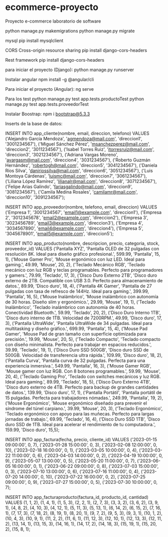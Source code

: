 # ecommerce-proyecto

Proyecto e-commerce laboratorio de software

python manage.py makemigrations
python manage.py migrate

mysql
pip install mysqlclient

CORS Cross-origin resource sharing
pip install django-cors-headers

Rest framework
pip install django-cors-headers

para iniciar el proyecto (Django):
python manage.py runserver

Instalar angular
npm install -g @angular/cli

Para iniciar el proyecto (Angular):
ng serve

Para los test
python manage.py test app.tests.productoTest
python manage.py test app.tests.proveedorTest

Instalar Boostrap:
npm i bootstrap@5.3.3


Inserts de la base de datos:

INSERT INTO app_cliente(nombre, email, direccion, telefono)
VALUES
('Alejandro García Mendoza', 'agmendoza@mail.com', 'direccion1', '3001234567'),
('Miguel Sánchez Pérez', 'msanchezperez@mail.com', 'direccion2', '3011234567'),
('Isabel Torres Ruiz', 'itorresruiz@mail.com', 'direccion3', '3021234567'),
('Adriana Vargas Moreno', 'avargasm@mail.com', 'direccion4', '3031234567'),
('Roberto Guzmán Hernández', 'robertogh@mail.com', 'direccion5', '3041234567'),
('Daniela Ríos Silva', 'daniriossilva@mail.com', 'direccion6', '3051234567'),
('Luis Montoya Cárdenas', 'luismc@mail.com', 'direccion7', '3061234567'),
('Liliana López Ramírez', 'lilianalr@mail.com', 'direccion8', '3071234567'),
('Felipe Arias Galindo', 'fariasgalindo@mail.com', 'direccion9', '3081234567'),
('Camila Medina Rosales', 'camilamr@mail.com', 'direccion10', '3091234567');

INSERT INTO app_proveedor(nombre, telefono, email, direccion)
VALUES
('Empresa 1', '3001234567', 'email1@example.com', 'direccion1'),
('Empresa 2', '3012345678', 'email2@example.com', 'direccion2'),
('Empresa 3', '3023456789', 'email3@example.com', 'direccion3'),
('Empresa 4', '3034567890', 'email4@example.com', 'direccion4'),
('Empresa 5', '3045678901', 'email5@example.com', 'direccion5');

INSERT INTO app_producto(nombre, descripcion, precio, categoria, stock, proveedor_id)
VALUES
('Pantalla XYZ', 'Pantalla OLED de 32 pulgadas con resolución 8K. Ideal para diseño gráfico profesional.', 599.99, 'Pantalla', 15, 1),
('Mouse Gamer Pro', 'Mouse ergonómico con luz LED. Ideal para gaming.', 49.99, 'Mouse', 20, 2),
('Teclado Mecánico RGB', 'Teclado mecánico con luz RGB y teclas programables. Perfecto para programadores y gamers.', 79.99, 'Teclado', 17, 3),
('Disco Duro Externo 2TB', 'Disco duro externo de 2TB. Compatible con USB 3.0. Perfecto para almacenamiento de datos.', 89.99, 'Disco duro', 18, 4),
('Pantalla 4K Gamer', 'Pantalla de 27 pulgadas con tasa de refresco de 144Hz. Ideal para gaming.', 399.99, 'Pantalla', 16, 5),
('Mouse Inalámbrico', 'Mouse inalámbrico con autonomía de 30 horas. Diseño slim y ergonómico.', 29.99, 'Mouse', 19, 1),
('Teclado Inalámbrico', 'Teclado inalámbrico con autonomía de 40 horas. Conectividad Bluetooth.', 59.99, 'Teclado', 20, 2),
('Disco Duro Interno 1TB', 'Disco duro interno de 1TB. Velocidad de 7200RPM.', 49.99, 'Disco duro', 17, 3),
('Pantalla UltraWide', 'Pantalla UltraWide de 34 pulgadas. Ideal para multitasking y diseño gráfico.', 699.99, 'Pantalla', 15, 4),
('Mouse Pad Gamer', 'Mouse Pad de gran tamaño con superficie optimizada para precisión.', 19.99, 'Mouse', 20, 5),
('Teclado Compacto', 'Teclado compacto con diseño minimalista. Perfecto para trabajar en espacios reducidos.', 39.99, 'Teclado', 19, 1),
('Disco Duro SSD 500GB', 'Disco duro SSD de 500GB. Velocidad de transferencia ultra rápida.', 109.99, 'Disco duro', 18, 2),
('Pantalla Curva', 'Pantalla curva de 32 pulgadas. Perfecta para una experiencia inmersiva.', 549.99, 'Pantalla', 16, 3),
('Mouse Gamer RGB', 'Mouse gamer con luz RGB. Con 8 botones programables.', 59.99, 'Mouse', 20, 4),
('Teclado Gaming Pro', 'Teclado con switches mecánicos y luz RGB. Ideal para gaming.', 89.99, 'Teclado', 18, 5),
('Disco Duro Externo 4TB', 'Disco duro externo de 4TB. Perfecto para backup de grandes cantidades de datos.', 139.99, 'Disco duro', 17, 1),
('Pantalla Portátil', 'Pantalla portátil de 15 pulgadas. Perfecta para trabajadores nómadas.', 249.99, 'Pantalla', 19, 2),
('Mouse Ergonómico', 'Mouse ergonómico diseñado para prevenir el síndrome del túnel carpiano.', 39.99, 'Mouse', 20, 3),
('Teclado Ergonómico', 'Teclado ergonómico con apoyo para las muñecas. Perfecto para largas jornadas de trabajo.', 69.99, 'Teclado', 16, 4),
('Disco Duro SSD 1TB', 'Disco duro SSD de 1TB. Ideal para acelerar el rendimiento de tu computadora.', 159.99, 'Disco duro', 15,5);

INSERT INTO app_factura(fecha, precio, cliente_id)
VALUES
('2023-01-15 09:00:00', 0, 7),
('2023-01-28 15:00:00', 0, 3),
('2023-02-08 12:00:00', 0, 10),
('2023-02-18 16:00:00', 0, 1),
('2023-03-05 10:00:00', 0, 4),
('2023-03-22 11:00:00', 0, 6),
('2023-04-03 14:00:00', 0, 2),
('2023-04-19 10:00:00', 0, 9),
('2023-05-07 13:00:00', 0, 5),
('2023-05-20 11:00:00', 0, 7),
('2023-06-05 16:00:00', 0, 1),
('2023-06-22 09:00:00', 0, 8),
('2023-07-03 15:00:00', 0, 3),
('2023-07-10 13:00:00', 0, 6),
('2023-07-16 11:00:00', 0, 4),
('2023-07-20 14:00:00', 0, 10),
('2023-07-22 16:00:00', 0, 2),
('2023-07-25 09:00:00', 0, 9),
('2023-07-27 15:00:00', 0, 5),
('2023-07-30 10:00:00', 0, 7);

INSERT INTO app_facturaproducto(factura_id, producto_id, cantidad)
VALUES
(1, 1, 2),
(1, 4, 1),
(1, 5, 3),
(2, 2, 1),
(2, 7, 3),
(3, 3, 2),
(3, 6, 2),
(3, 9, 1),
(4, 8, 2),
(4, 10, 3),
(4, 12, 1),
(5, 11, 3),
(5, 13, 1),
(6, 14, 2),
(6, 15, 2),
(7, 16, 1),
(7, 17, 3),
(7, 18, 2),
(8, 19, 1),
(8, 20, 1),
(9, 7, 2),
(9, 5, 3),
(9, 3, 1),
(10, 1, 2),
(10, 4, 3),
(10, 9, 1),
(11, 2, 2),
(11, 6, 1),
(11, 12, 3),
(12, 10, 1),
(12, 13, 3),
(12, 11, 2),
(13, 14, 1),
(13, 15, 3),
(14, 16, 1),
(14, 17, 2),
(14, 18, 3),
(15, 19, 1),
(15, 20, 2),
(15, 8, 1);

